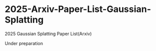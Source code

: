 # 2025-Arxiv-Paper-List-Gaussian-Splatting
2025 Gaussian Splatting Paper List(Arxiv)

Under preparation
